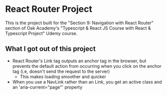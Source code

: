 # React Router Project
This is the project built for the "Section 9: Navigation with React Router" section of Oak Academy's "Typescript & React JS Course with React & Typescript Project" Udemy course.

## What I got out of this project
- React Router's Link tag outputs an anchor tag in the browser, but prevents the default action from occurring when you click on the anchor tag (i.e, doesn't send the request to the server)
    - This makes loading smoother and quicker
- When you use a NavLink rather than an Link, you get an active class and an 'aria-current="page"' property

